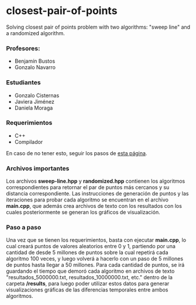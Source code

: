 # closest-pair-of-points
Solving closest pair of points problem with two algorithms: "sweep line" and a randomized algorithm.

### Profesores:
- Benjamín Bustos
- Gonzalo Navarro

### Estudiantes
- Gonzalo Cisternas
- Javiera Jiménez
- Daniela Moraga

### Requerimientos
* C++
* Compilador

En caso de no tener esto, seguir los pasos de [esta página](https://code.visualstudio.com/docs/cpp/config-mingw).

### Archivos importantes
Los archivos **sweep-line.hpp** y **randomized.hpp** contienen los algoritmos correspondientes para retornar el par de puntos más cercanos y su distancia correspondiente. Las instrucciones de generación de puntos y las iteraciones para probar cada algoritmo se encuentran en el archivo **main.cpp**, que además crea archivos de texto con los resultados con los cuales posteriormente se generan los gráficos de visualización.

### Paso a paso
Una vez que se tienen los requerimientos, basta con ejecutar **main.cpp**, lo cual creará puntos de valores aleatorios entre 0 y 1, partiendo por una cantidad de desde 5 millones de puntos sobre la cual repetirá cada algoritmo 100 veces, y luego volverá a hacerlo con un paso de 5 millones de puntos hasta llegar a 50 millones. Para cada cantidad de puntos, se irá guardando el tiempo que demoró cada algoritmo en archivos de texto "resultados_5000000.txt, resultados_10000000.txt, etc." dentro de la carpeta **/results**, para luego poder utilizar estos datos para generar visualizaciones gráficas de las diferencias temporales entre ambos algoritmos.
